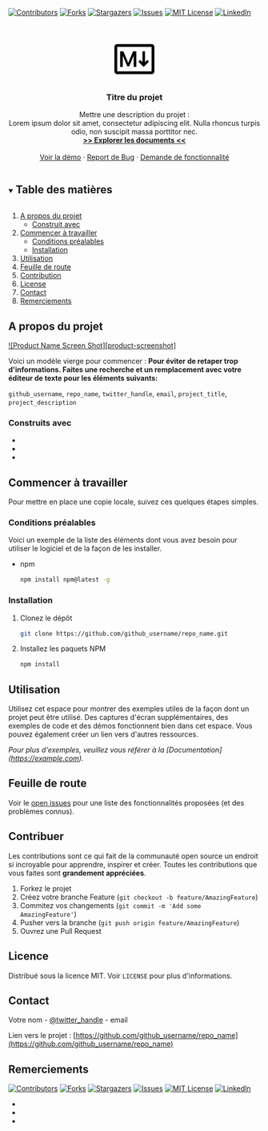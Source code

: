 <!--
*** Merci d'avoir consulté le modèle Best-README. Si vous avez une suggestion
*** qui pourrait l'améliorer, merci de forker le repo et de créer une pull request
*** ou simplement ouvrir un problème avec le tag "enhancement".
*** Merci encore ! :D
-->

<!-- Readme principal du projet -->
<!--
*** J'utilise des liens markdown "style référence" pour plus de lisibilité.
*** Les liens de référence sont mis entre crochets [ ] au lieu de parenthèses ( ).
*** Voir le bas de ce document pour la déclaration des variables de référence.
*** pour contributeurs-url, forks-url, etc. Voici une syntaxe optionnelle et concise que vous pouvez utiliser.
*** https://www.markdownguide.org/basic-syntax/#reference-style-links
-->
[![Contributors][contributors-shield]][contributors-url]
[![Forks][forks-shield]][forks-url]
[![Stargazers][stars-shield]][stars-url]
[![Issues][issues-shield]][issues-url]
[![MIT License][license-shield]][license-url]
[![LinkedIn][linkedin-shield]][linkedin-url]

<!-- LOGO DU PROJET -->
<br />
<p align="center">
  <a href="https://github.com/github_username/repo_name">
    <img src="images/logo.png" alt="Logo" width="80" height="80">
  </a>

<!-- DESCRIPTION DU PROJET -->
  <h3 align="center">Titre du projet</h3>

  <p align="center">
  Mettre une description du projet :<br>Lorem ipsum dolor sit amet, consectetur adipiscing elit. Nulla rhoncus turpis odio, non suscipit massa porttitor nec.
    <br />
    <a href="https://github.com/github_username/repo_name"><strong>>> Explorer les documents <<</strong></a>
    <br />
    <br />
    <a href="https://github.com/github_username/repo_name">Voir la démo</a>
    ·
    <a href="https://github.com/github_username/repo_name/issues">Report de Bug</a>
    ·
    <a href="https://github.com/github_username/repo_name/issues">Demande de fonctionnalité</a>
  </p>
</p>

<!-- TABLE DES MATIÈRES -->
<details open="open">
  <summary><h2 style="display: inline-block">Table des matières</h2></summary>
  <ol>
    <li>
      <a href="#about-the-project">A propos du projet</a>
      <ul>
        <li><a href="#built-with">Construit avec</a></li>
      </ul>
    </li>
    <li>
      <a href="#getting-started">Commencer à travailler</a>
      <ul>
        <li><a href="#prerequisites">Conditions préalables</a></li>
        <li><a href="#installation">Installation</a></li>
      </ul>
    </li>
    <li><a href="#usage">Utilisation</a></li>
    <li><a href="#roadmap">Feuille de route</a></li>
    <li><a href="#contributing">Contribution</a></li>
    <li><a href="#license">License</a></li>
    <li><a href="#contact">Contact</a></li>
    <li><a href="#acknowledgements">Remerciements</a></li>
  </ol>
</details>

<!-- A PROPOS DU PROJET -->
## A propos du projet

[![Product Name Screen Shot][product-screenshot]](https://example.com)

Voici un modèle vierge pour commencer :
**Pour éviter de retaper trop d'informations. Faites une recherche et un remplacement avec votre éditeur de texte pour les éléments suivants:**

`github_username`, `repo_name`, `twitter_handle`, `email`, `project_title`, `project_description`

### Construits avec

* []()
* []()
* []()

<!-- COMMENCER A TRAVAILLER -->
## Commencer à travailler

Pour mettre en place une copie locale, suivez ces quelques étapes simples.

### Conditions préalables

Voici un exemple de la liste des éléments dont vous avez besoin pour utiliser le logiciel et de la façon de les installer.
* npm
  ```sh
  npm install npm@latest -g
  ```

### Installation

1. Clonez le dépôt
   ```sh
   git clone https://github.com/github_username/repo_name.git
   ```
2. Installez les paquets NPM
   ```sh
   npm install
   ```

<!-- EXEMPLES D'UTILISATION -->
## Utilisation

Utilisez cet espace pour montrer des exemples utiles de la façon dont un projet peut être utilisé. Des captures d'écran supplémentaires, des exemples de code et des démos fonctionnent bien dans cet espace. Vous pouvez également créer un lien vers d'autres ressources.

_Pour plus d'exemples, veuillez vous référer à la [Documentation] (https://example.com)._

<!-- FEUILLE DE ROUTE -->
## Feuille de route

Voir le [open issues](https://github.com/github_username/repo_name/issues) pour une liste des fonctionnalités proposées (et des problèmes connus).

<!-- CONTRIBUTION -->
## Contribuer

Les contributions sont ce qui fait de la communauté open source un endroit si incroyable pour apprendre, inspirer et créer. Toutes les contributions que vous faites sont **grandement appréciées**.

1. Forkez le projet
2. Créez votre branche Feature (`git checkout -b feature/AmazingFeature`)
3. Commitez vos changements (`git commit -m 'Add some AmazingFeature'`)
4. Pusher vers la branche (`git push origin feature/AmazingFeature`)
5. Ouvrez une Pull Request

<!-- LICENCE -->
## Licence

Distribué sous la licence MIT. Voir `LICENSE` pour plus d'informations.

<!-- CONTACT -->
## Contact

Votre nom - [@twitter_handle](https://twitter.com/twitter_handle) - email

Lien vers le projet : [https://github.com/github_username/repo_name](https://github.com/github_username/repo_name)

<!--Remerciements -->
## Remerciements

[![Contributors][contributors-shield]][contributors-url]
[![Forks][forks-shield]][forks-url]
[![Stargazers][stars-shield]][stars-url]
[![Issues][issues-shield]][issues-url]
[![MIT License][license-shield]][license-url]
[![LinkedIn][linkedin-shield]][linkedin-url]

* []()
* []()
* []()

<!-- MARKDOWN LIENS & IMAGES -->
<!-- https://www.markdownguide.org/basic-syntax/#reference-style-links -->

[contributors-shield]: https://img.shields.io/github/contributors/github_username/repo.svg?style=for-the-badge
[contributors-url]: https://github.com/github_username/repo_name/graphs/contributors
[forks-shield]: https://img.shields.io/github/forks/github_username/repo.svg?style=for-the-badge
[forks-url]: https://github.com/github_username/repo_name/network/members
[stars-shield]: https://img.shields.io/github/stars/github_username/repo.svg?style=for-the-badge
[stars-url]: https://github.com/github_username/repo_name/stargazers
[issues-shield]: https://img.shields.io/github/issues/github_username/repo.svg?style=for-the-badge
[issues-url]: https://github.com/github_username/repo_name/issues
[license-shield]: https://img.shields.io/github/license/github_username/repo.svg?style=for-the-badge
[license-url]: https://github.com/github_username/repo_name/blob/master/LICENSE.txt
[linkedin-shield]: https://img.shields.io/badge/-LinkedIn-black.svg?style=for-the-badge&logo=linkedin&colorB=555
[linkedin-url]: https://linkedin.com/in/github_username
